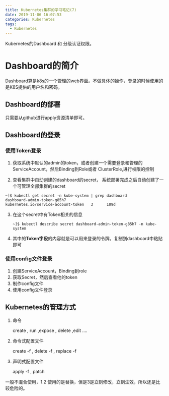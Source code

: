 ```yaml
---
title: Kubernetes集群的学习笔记(7)
date: 2019-11-06 16:07:53
categories: Kubernetes
tags:
  - Kubernetes
---
```


Kubernetes的Dashboard 和 分级认证权限。
# Dashboard的简介

Dashboard算是k8s的一个管理的web界面。不做具体的操作，登录的时候使用的是K8S提供的用户名和密码。

## Dashboard的部署

只需要从github进行apply资源清单即可。

## Dashboard的登录

### 使用Token登录

1. 获取系统中默认的admin的token，或者创建一个需要登录和管理的ServiceAccount，然后Binding到Role或者 ClusterRole,进行权限的控制

2.  查看集群中自动创建的dashboard的secret， 系统部署完成之后自动创建了一个可管理全部集群的secret

   ```Shell
   ~]$ kubectl get secret -n kube-system | grep dashboard
   dashboard-admin-token-g85h7                      kubernetes.io/service-account-token   3      109d
   ```

3. 在这个secret中有Token相关的信息

   ```
   ~]$ kubectl describe secret dashboard-admin-token-g85h7 -n kube-system
   ```

4. 其中的**Token字段**的内容就是可以用来登录的令牌。复制到dashboard中粘贴即可

### 使用config文件登录

1. 创建ServiceAccount，Binding到role
2. 获取Secret，然后查看他的token
3. 制作config文件
4. 使用config文件登录

## Kubernetes的管理方式

1. 命令

   create , run ,expose , delete ,edit ....

2. 命令式配置文件

   create -f , delete -f , replace -f 

3. 声明式配置文件

   apply -f , patch

一般不混合使用，1.2 使用的是替换，但是3是立刻修改，立刻生效，所以还是比较危险的。

